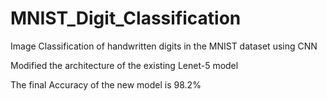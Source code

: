 # MNIST_Digit_Classification
Image Classification of handwritten digits in the MNIST dataset using CNN


Modified the architecture of the existing Lenet-5 model

The final Accuracy of the new model is 98.2%
